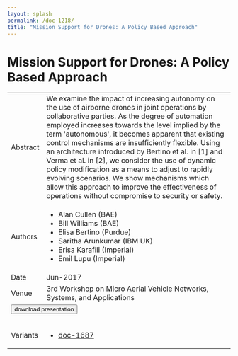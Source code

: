 ```yaml
---
layout: splash
permalink: /doc-1218/
title: "Mission Support for Drones: A Policy Based Approach"
---
```


# Mission Support for Drones: A Policy Based Approach

<table>
    <tbody>
    <tr>
        <td>Abstract</td>
        <td>We examine the impact of increasing autonomy on the use of airborne drones in joint operations by collaborative parties. As the degree of automation employed increases towards the level implied by the term 'autonomous', it becomes apparent that existing control mechanisms are insufficiently flexible. Using an architecture introduced by Bertino et al. in [1] and Verma et al. in [2], we consider the use of dynamic policy modification as a means to adjust to rapidly evolving scenarios. We show mechanisms which allow this approach to improve the effectiveness of operations without compromise to security or safety.</td>
    </tr>
    <tr>
        <td>Authors</td>
        <td>
            <ul>
                <li>Alan Cullen (BAE)</li>
                <li>Bill Williams (BAE)</li>
                <li>Elisa Bertino (Purdue)</li>
                <li>Saritha Arunkumar (IBM UK)</li>
                <li>Erisa Karafili (Imperial)</li>
                <li>Emil Lupu (Imperial)</li>
            </ul>
        </td>
    </tr>
    <tr>
        <td>Date</td>
        <td>Jun-2017</td>
    </tr>
    <tr>
        <td>Venue</td>
        <td>3rd Workshop on Micro Aerial Vehicle Networks, Systems, and Applications</td>
    </tr>
        <tr>
            <td colspan="2">
                <form method="get" action="https://dais-ita.org/sites/default/files/Mission Support for Drones 2017-06-05_1.pdf">
                    <button type="submit">download presentation</button>
                </form>
            </td>
        </tr>
        <tr>
            <td>Variants</td>
            <td>
                <ul>
                    <li><a href="${varId}">doc-1687</a></li>
                </ul>
            </td>
        </tr>
    </tbody>
</table>
